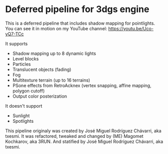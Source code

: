 # Deferred pipeline for 3dgs engine

This is a deferred pipeline that includes shadow mapping for pointlights.
You can see it in motion on my YouTube channel:
https://youtu.be/Uco-yQ7-TCc

It supports
- Shadow mapping up to 8 dynamic lights
- Level blocks
- Particles
- Translucent objects (fading)
- Fog
- Multitexture terrain (up to 16 terrains)
- PSone effects from RetroAcknex (vertex snapping, affine mapping, polygon cutoff)
- Output color posterization

It doesn't support
- Sunlight
- Spotlights

This pipeline originaly was created by José Miguel Rodríguez Chávarri, aka txesmi.
It was refactored, tweaked and changed by (ME) Magomet Kochkarov, aka 3RUN.
And statified by José Miguel Rodríguez Chávarri, aka txesmi.